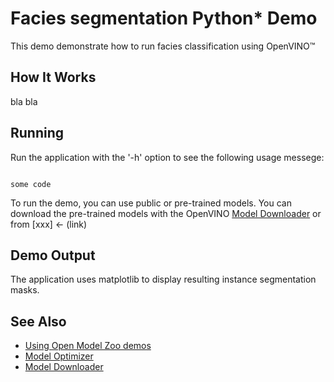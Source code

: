 # Facies segmentation Python* Demo

This demo demonstrate how to run facies classification using OpenVINO&trade;


## How It Works
bla bla

## Running

Run the application with the '-h' option to see the following usage messege:
```

some code

```

To run the demo, you can use public or pre-trained models. You can download the pre-trained models with the OpenVINO [Model Downloader](../../../tools/downloader/README.md) or from [xxx] <- (link)

## Demo Output

The application uses matplotlib to display resulting instance segmentation masks.

## See Also
* [Using Open Model Zoo demos](../../README.md)
* [Model Optimizer](https://docs.openvinotoolkit.org/latest/_docs_MO_DG_Deep_Learning_Model_Optimizer_DevGuide.html)
* [Model Downloader](../../../tools/downloader/README.md)
